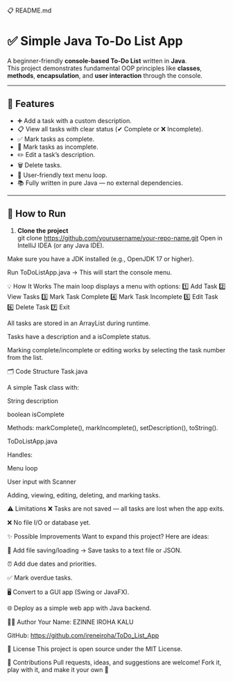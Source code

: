 📋 README.md

# ✅ Simple Java To-Do List App

A beginner-friendly **console-based To-Do List** written in **Java**.  
This project demonstrates fundamental OOP principles like **classes**, **methods**, **encapsulation**, and **user interaction** through the console.

---

## 📌 **Features**

- ➕ Add a task with a custom description.
- 📋 View all tasks with clear status (✔ Complete or ❌ Incomplete).
- ✅ Mark tasks as complete.
- 🔄 Mark tasks as incomplete.
- ✏️ Edit a task’s description.
- 🗑️ Delete tasks.
- 🔁 User-friendly text menu loop.
- 📚 Fully written in pure Java — no external dependencies.

---

## 🚀 **How to Run**

1. **Clone the project**  
   git clone https://github.com/yourusername/your-repo-name.git
Open in IntelliJ IDEA (or any Java IDE).

Make sure you have a JDK installed (e.g., OpenJDK 17 or higher).

Run ToDoListApp.java → This will start the console menu.

💡 How It Works
The main loop displays a menu with options:
1️⃣ Add Task
2️⃣ View Tasks
3️⃣ Mark Task Complete
4️⃣ Mark Task Incomplete
5️⃣ Edit Task
6️⃣ Delete Task
7️⃣ Exit

All tasks are stored in an ArrayList<Task> during runtime.

Tasks have a description and a isComplete status.

Marking complete/incomplete or editing works by selecting the task number from the list.

🗂️ Code Structure
Task.java

A simple Task class with:

String description

boolean isComplete

Methods: markComplete(), markIncomplete(), setDescription(), toString().

ToDoListApp.java

Handles:

Menu loop

User input with Scanner

Adding, viewing, editing, deleting, and marking tasks.

⚠️ Limitations
❌ Tasks are not saved — all tasks are lost when the app exits.

❌ No file I/O or database yet.

✨ Possible Improvements
Want to expand this project? Here are ideas:

💾 Add file saving/loading → Save tasks to a text file or JSON.

⏰ Add due dates and priorities.

✅ Mark overdue tasks.

🖥️ Convert to a GUI app (Swing or JavaFX).

🌐 Deploy as a simple web app with Java backend.

🧑‍💻 Author
Your Name: EZINNE IROHA KALU

GitHub: https://github.com/ireneiroha/ToDo_List_App

📃 License
This project is open source under the MIT License.

🙌 Contributions
Pull requests, ideas, and suggestions are welcome!
Fork it, play with it, and make it your own 🚀

